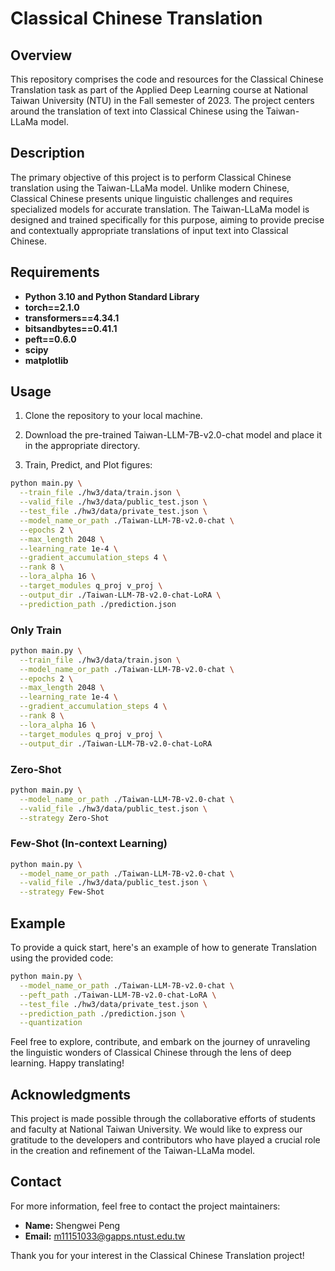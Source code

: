 # Classical Chinese Translation

## Overview

This repository comprises the code and resources for the Classical Chinese Translation task as part of the Applied Deep Learning course at National Taiwan University (NTU) in the Fall semester of 2023. The project centers around the translation of text into Classical Chinese using the Taiwan-LLaMa model.

## Description

The primary objective of this project is to perform Classical Chinese translation using the Taiwan-LLaMa model. Unlike modern Chinese, Classical Chinese presents unique linguistic challenges and requires specialized models for accurate translation. The Taiwan-LLaMa model is designed and trained specifically for this purpose, aiming to provide precise and contextually appropriate translations of input text into Classical Chinese. 

## Requirements

- **Python 3.10 and Python Standard Library**
- **torch==2.1.0**
- **transformers==4.34.1**
- **bitsandbytes==0.41.1**
- **peft==0.6.0**
- **scipy**
- **matplotlib**


## Usage
1. Clone the repository to your local machine.

2. Download the pre-trained Taiwan-LLM-7B-v2.0-chat model and place it in the appropriate directory.

3. Train, Predict, and Plot figures:
```bash
python main.py \
  --train_file ./hw3/data/train.json \
  --valid_file ./hw3/data/public_test.json \
  --test_file ./hw3/data/private_test.json \
  --model_name_or_path ./Taiwan-LLM-7B-v2.0-chat \
  --epochs 2 \
  --max_length 2048 \
  --learning_rate 1e-4 \
  --gradient_accumulation_steps 4 \
  --rank 8 \
  --lora_alpha 16 \
  --target_modules q_proj v_proj \
  --output_dir ./Taiwan-LLM-7B-v2.0-chat-LoRA \
  --prediction_path ./prediction.json
```
### Only Train
```bash
python main.py \
  --train_file ./hw3/data/train.json \
  --model_name_or_path ./Taiwan-LLM-7B-v2.0-chat \
  --epochs 2 \
  --max_length 2048 \
  --learning_rate 1e-4 \
  --gradient_accumulation_steps 4 \
  --rank 8 \
  --lora_alpha 16 \
  --target_modules q_proj v_proj \
  --output_dir ./Taiwan-LLM-7B-v2.0-chat-LoRA
```
### Zero-Shot
```bash
python main.py \
  --model_name_or_path ./Taiwan-LLM-7B-v2.0-chat \
  --valid_file ./hw3/data/public_test.json \
  --strategy Zero-Shot
```
### Few-Shot (In-context Learning)
```bash
python main.py \
  --model_name_or_path ./Taiwan-LLM-7B-v2.0-chat \
  --valid_file ./hw3/data/public_test.json \
  --strategy Few-Shot
```

## Example
To provide a quick start, here's an example of how to generate  Translation using the provided code:
```bash
python main.py \
  --model_name_or_path ./Taiwan-LLM-7B-v2.0-chat \
  --peft_path ./Taiwan-LLM-7B-v2.0-chat-LoRA \
  --test_file ./hw3/data/private_test.json \
  --prediction_path ./prediction.json \
  --quantization
```

Feel free to explore, contribute, and embark on the journey of unraveling the linguistic wonders of Classical Chinese through the lens of deep learning. Happy translating!
## Acknowledgments

This project is made possible through the collaborative efforts of students and faculty at National Taiwan University. We would like to express our gratitude to the developers and contributors who have played a crucial role in the creation and refinement of the Taiwan-LLaMa model.

## Contact

For more information, feel free to contact the project maintainers:

- **Name:** Shengwei Peng
- **Email:** m11151033@gapps.ntust.edu.tw

Thank you for your interest in the Classical Chinese Translation project!